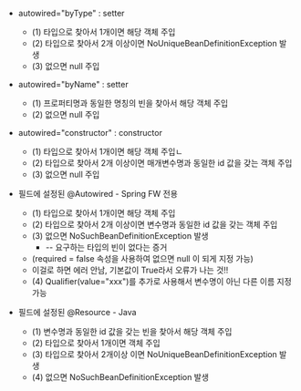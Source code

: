 * autowired="byType" : setter
  * (1) 타입으로 찾아서 1개이면 해당 객체 주입
  * (2) 타입으로 찾아서 2개 이상이면 NoUniqueBeanDefinitionException 발생
  * (3) 없으면 null 주입



* autowired="byName" : setter
  * (1) 프로퍼티명과 동일한 명칭의 빈을 찾아서 해당 객체 주입
  * (2) 없으면 null 주입



* autowired="constructor" : constructor
  * (1) 타입으로 찾아서 1개이면 해당 객체 주입ㄴ
  * (2) 타입으로 찾아서 2개 이상이면 매개변수명과 동일한 id 값을 갖는 객체 주입
  * (3) 없으면 null 주입



* 필드에 설정된 @Autowired - Spring FW 전용	

  * (1) 타입으로 찾아서 1개이면 해당 객체 주입
  * (2) 타입으로 찾아서 2개 이상이면 변수명과 동일한 id 값을 갖는 객체 주입
  * (3) 없으면 NoSuchBeanDefinitionException 발생  
    * -- 요구하는 타입의 빈이 없다는 증거
  *  (required = false 속성을 사용하여 없으면 null 이 되게 지정 가능) 
    * 이걸로 하면 에러 안남, 기본값이 True라서 오류가 나는 것!!
  * (4) Qualifier(value="xxx")를 추가로 사용해서 변수명이 아닌 다른 이름 지정 가능

  

* 필드에 설정된 @Resource - Java

  * (1) 변수명과 동일한 id 값을 갖는 빈을 찾아서 해당 객체 주입
  * (2) 타입으로 찾아서 1개이면 객체 주입
  * (3) 타입으로 찾아서 2개이상 이면 NoUniqueBeanDefinitionException 발생
  * (4) 없으면 NoSuchBeanDefinitionException 발생